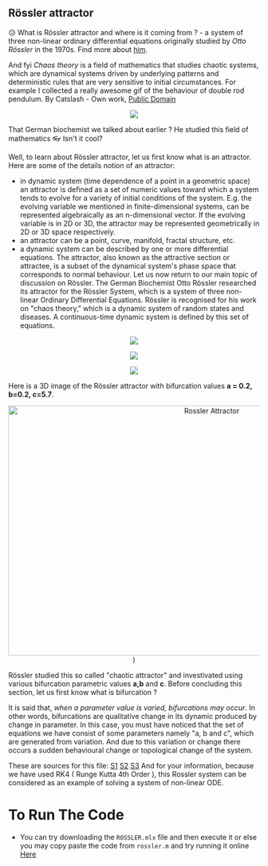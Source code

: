 ## Rössler attractor
:disappointed_relieved: What is Rössler attractor and where is it coming from ? - a system of three non-linear ordinary differential equations originally studied by _Otto Rössler_ in the 1970s. Find more about [him](https://en.wikipedia.org/wiki/Otto_R%C3%B6ssler).

And fyi _Chaos theory_ is a field of mathematics that studies chaotic systems, which are dynamical systems driven by underlying patterns and deterministic rules that are very sensitive to initial circumstances. For example I collected a really awesome gif of the behaviour of double rod pendulum.
By Catslash - Own work, [Public Domain](https://commons.wikimedia.org/w/index.php?curid=10404903)

<p align="center">
<img src="https://user-images.githubusercontent.com/39788520/124354415-8353a900-dc29-11eb-83fd-f18f3bf8e2e6.gif">
</p>

That German biochemist we talked about earlier ? He studied this field of mathematics 👓 Isn't it cool?

Well, to learn about Rössler attractor, let us first know what is an attractor.
Here are some of the details notion of an attractor:
- in dynamic system (time dependence of a point in a geometric space) an attractor is defined as a set of numeric values toward which a system tends to evolve for a variety of initial conditions of the system. E.g. the evolving variable we mentioned in finite-dimensional systems, can be represented algebraically as an n-dimensional vector. If the evolving variable is in 2D or 3D, the attractor may be represented geometrically in 2D or 3D space respectively.
- an attractor can be a point, curve, manifold, fractal structure, etc.
- a dynamic system can be described by one or more differential equations. The attractor, also known as the attractive section or attractee, is a subset of the dynamical system's phase space that corresponds to normal behaviour.
Let us now return to our main topic of discussion on Rössler. The German Biochemist Otto Rössler researched its attractor for the Rössler System, which is a system of three non-linear Ordinary Differential Equations. Rössler is recognised for his work on "chaos theory," which is a dynamic system of random states and diseases. A continuous-time dynamic system is defined by this set of equations.

<p align="center">
<img src="https://user-images.githubusercontent.com/39788520/118755564-b662f880-b886-11eb-9d9a-58889b82c9ff.gif">
</p>

<p align="center">
<img src="https://user-images.githubusercontent.com/39788520/118755641-e01c1f80-b886-11eb-94a0-ce47887b3224.gif">
</p>

<p align="center">
<img src="https://user-images.githubusercontent.com/39788520/118755732-08a41980-b887-11eb-8e83-1d81373ab577.gif">
</p>

Here is a 3D image of the Rössler attractor with bifurcation values **a = 0.2, b=0.2, c=5.7**.

<p align="center">
<img src="https://user-images.githubusercontent.com/39788520/118700060-dca97980-b82f-11eb-9ce1-e26930c387bd.png" width="800" height="500" title="Rossler Attractor">)
</p>

Rössler studied this so called "chaotic attractor" and investivated using various bifurcation parametric values **a,b** and **c**. Before concluding this section, let us first know what is bifurcation ?

It is said that, _when a parameter value is varied, bifurcations may occur_. In other words, bifurcations are qualitative change in its dynamic produced by change in parameter. In this case, you must have noticed that the set of equations we have consist of some parameters namely "a, b and c", which are generated from variation. And due to this variation or change there occurs a sudden behavioural change or topological change of the system.

These are sources for this file: [S1](https://en.wikipedia.org/wiki/R%C3%B6ssler_attractor) [S2](http://www.scholarpedia.org/article/Rossler_attractor) [S3](https://en.wikipedia.org/wiki/Bifurcation_theory) And for your information, because we have used RK4 ( Runge Kutta 4th Order ), this Rossler system can be considered as an example of solving a system of non-linear ODE.

# To Run The Code
- You can try downloading the `ROSSLER.mlx` file and then execute it or else you may copy paste the code from `rossler.m` and try running it online [Here](https://in.mathworks.com/products/matlab-online.html)

